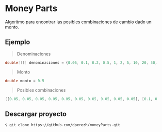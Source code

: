 # Money Parts
Algoritmo para encontrar las posibles combinaciones de cambio dado un monto.

## Ejemplo

> Denominaciones
```java
double[][] denominaciones = {0.05, 0.1, 0.2, 0.5, 1, 2, 5, 10, 20, 50, 100, 200}
```
> Monto
```java
double monto = 0.5
```
> Posibles combinaciones
```java
[[0.05, 0.05, 0.05, 0.05, 0.05, 0.05, 0.05, 0.05, 0.05, 0.05], [0.1, 0.05, 0.05, 0.05, 0.05, 0.05, 0.05, 0.05, 0.05], [0.1, 0.1, 0.05, 0.05, 0.05, 0.05, 0.05, 0.05], [0.1, 0.1, 0.1, 0.05, 0.05, 0.05, 0.05], [0.1, 0.1, 0.1, 0.1, 0.05, 0.05], [0.1, 0.1, 0.1, 0.1, 0.1], [0.2, 0.05, 0.05, 0.05, 0.05, 0.05, 0.05], [0.2, 0.1, 0.05, 0.05, 0.05, 0.05], [0.2, 0.1, 0.1, 0.05, 0.05], [0.2, 0.1, 0.1, 0.1], [0.2, 0.2, 0.05, 0.05], [0.2, 0.2, 0.1], [0.5]]
```

## Descargar proyecto
```
$ git clone https://github.com/dperezh/moneyParts.git
```